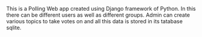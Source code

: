 This is a Polling Web app created using Django framework of Python. In this there can be different users as well as different groups. Admin can create various topics to take votes on and all this data is stored in its tatabase sqlite.